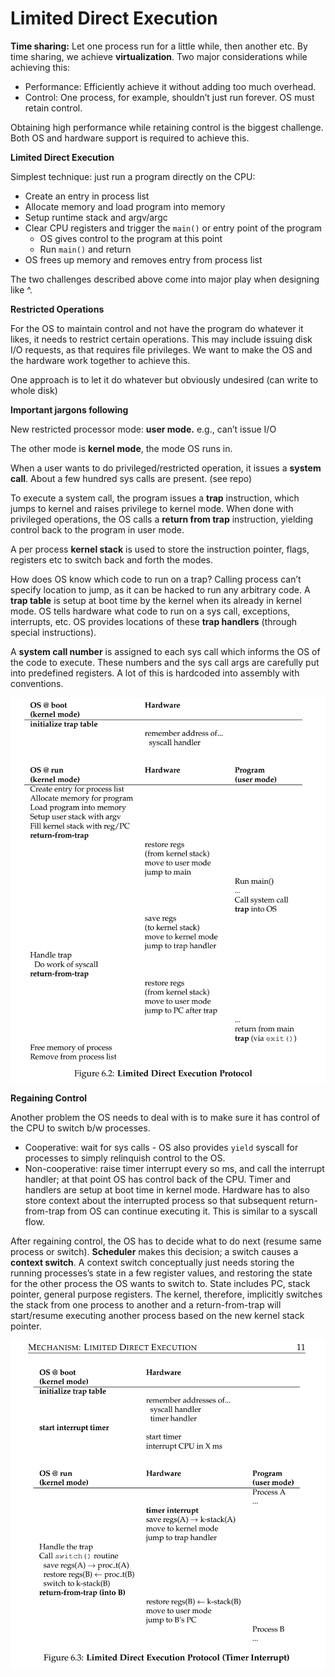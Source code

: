 # Limited Direct Execution

**Time sharing:** Let one process run for a little while, then another etc. By time sharing, we achieve **virtualization**. Two major considerations while achieving this:

- Performance: Efficiently achieve it without adding too much overhead.
- Control: One process, for example, shouldn’t just run forever. OS must retain control.

Obtaining high performance while retaining control is the biggest challenge. Both OS and hardware support is required to achieve this.

**Limited Direct Execution**

Simplest technique: just run a program directly on the CPU:

- Create an entry in process list
- Allocate memory and load program into memory
- Setup runtime stack and argv/argc
- Clear CPU registers and trigger the `main()` or entry point of the program
    - OS gives control to the program at this point
    - Run `main()` and return
- OS frees up memory and removes entry from process list

The two challenges described above come into major play when designing like ^.

**Restricted Operations**

For the OS to maintain control and not have the program do whatever it likes, it needs to restrict certain operations. This may include issuing disk I/O requests, as that requires file privileges. We want to make the OS and the hardware work together to achieve this.

One approach is to let it do whatever but obviously undesired (can write to whole disk)

**Important jargons following**

New restricted processor mode: **user mode.** e.g., can’t issue I/O

The other mode is **kernel mode**, the mode OS runs in. 

When a user wants to do privileged/restricted operation, it issues a **system call**. About a few hundred sys calls are present. (see repo)

To execute a system call, the program issues a **trap** instruction, which jumps to kernel and raises privilege to kernel mode. When done with privileged operations, the OS calls a **return from trap** instruction, yielding control back to the program in user mode.

A per process **kernel stack** is used to store the instruction pointer, flags, registers etc to switch back and forth the modes.

How does OS know which code to run on a trap? Calling process can’t specify location to jump, as it can be hacked to run any arbitrary code. A **trap table** is setup at boot time by the kernel when its already in kernel mode. OS tells hardware what code to run on a sys call, exceptions, interrupts, etc. OS provides locations of these **trap handlers** (through special instructions). 

A **system call number** is assigned to each sys call which informs the OS of the code to execute. These numbers and the sys call args are carefully put into predefined registers. A lot of this is hardcoded into assembly with conventions. 

![Screenshot 2024-10-13 at 6.10.12 PM.png](3%20Limited%20Direct%20Execution%202669f918182944ee87a62f49dc3c03f9/Screenshot_2024-10-13_at_6.10.12_PM.png)

**Regaining Control**

Another problem the OS needs to deal with is to make sure it has control of the CPU to switch b/w processes.

- Cooperative: wait for sys calls - OS also provides `yield` syscall for processes to simply relinquish control to the OS.
- Non-cooperative: raise timer interrupt every so ms, and call the interrupt handler; at that point OS has control back of the CPU. Timer and handlers are setup at boot time in kernel mode. Hardware has to also store context about the interrupted process so that subsequent return-from-trap from OS can continue executing it. This is similar to a syscall flow.

After regaining control, the OS has to decide what to do next (resume same process or switch). **Scheduler** makes this decision; a switch causes a **context switch**. A context switch conceptually just needs storing the running processes’s state in a few register values, and restoring the state for the other process the OS wants to switch to.  State includes PC, stack pointer, general purpose registers. The kernel, therefore, implicitly switches the stack from one process to another and a return-from-trap will start/resume executing another process based on the new kernel stack pointer. 

![Screenshot 2024-10-15 at 9.04.18 PM.png](3%20Limited%20Direct%20Execution%202669f918182944ee87a62f49dc3c03f9/Screenshot_2024-10-15_at_9.04.18_PM.png)